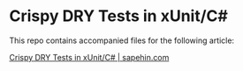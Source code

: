 # Crispy DRY Tests in xUnit/C#

This repo contains accompanied files for the following article:

[Crispy DRY Tests in xUnit/C# | sapehin.com](https://sapehin.com/blog/crispy-tests/)

